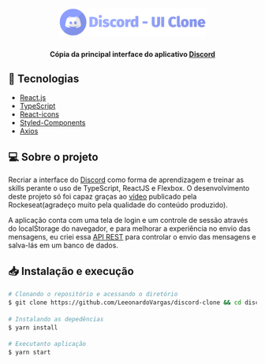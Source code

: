 <h1 align="center">
  <img alt="DiscordClone" title="DiscordClone" src=".github/logo.svg" width="300px" />
</h1>

<h4 align = "center">
  Cópia da principal interface do aplicativo <a href="https://discord.com/">Discord</a>
</h4>


## :rocket: Tecnologias

-  [React.js](https://pt-br.reactjs.org/)
-  [TypeScript](https://www.typescriptlang.org/)
-  [React-icons](https://react-icons.netlify.com/)
-  [Styled-Components](https://styled-components.com/)
-  [Axios](https://github.com/axios/axios)

## 💻 Sobre o projeto

Recriar a interface do [Discord](https://discord.com/) como forma de aprendizagem e treinar as skills perante o uso de TypeScript, ReactJS e Flexbox. O desenvolvimento deste projeto só foi capaz graças ao [vídeo](https://www.youtube.com/watch?v=x4FdZd2-_uU) publicado pela Rockeseat(agradeço muito pela qualidade do conteúdo produzido).

A aplicação conta com uma tela de login e um controle de sessão através do localStorage do navegador, e para melhorar a experiência no envio das mensagens, eu criei essa [API REST](https://github.com/LeeonardoVargas/api-discord-clone) para controlar o envio das mensagens e salva-lás em um banco de dados.

## 📥 Instalação e execução

```bash
# Clonando o repositório e acessando o diretório
$ git clone https://github.com/LeeonardoVargas/discord-clone && cd discord-clone

# Instalando as depedências
$ yarn install

# Executanto aplicação
$ yarn start
```
